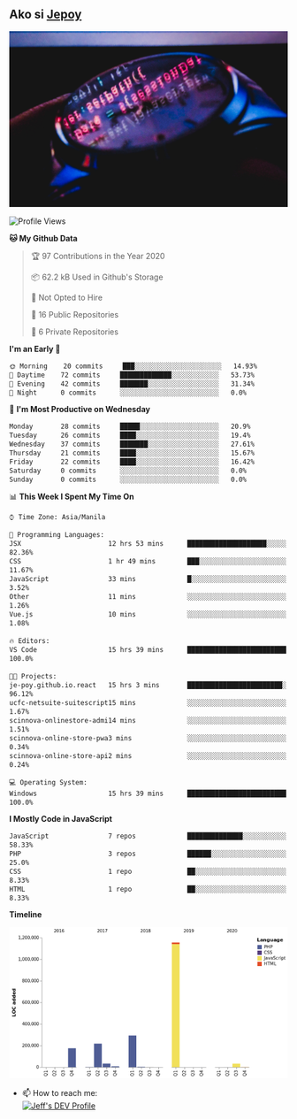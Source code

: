 ## Ako si [Jepoy](https://github.com/je-poy)
![je-poy-cover-img](imgs/cover.jpeg)

<!--START_SECTION:waka-->
![Profile Views](http://img.shields.io/badge/Profile%20Views-73-blue)

**🐱 My Github Data** 

> 🏆 97 Contributions in the Year 2020
 > 
> 📦 62.2 kB Used in Github's Storage 
 > 
> 🚫 Not Opted to Hire
 > 
> 📜 16 Public Repositories
 > 
> 🔑 6 Private Repositories 

**I'm an Early 🐤** 

```text
🌞 Morning    20 commits     ███░░░░░░░░░░░░░░░░░░░░░░   14.93% 
🌆 Daytime    72 commits     █████████████░░░░░░░░░░░░   53.73% 
🌃 Evening    42 commits     ███████░░░░░░░░░░░░░░░░░░   31.34% 
🌙 Night      0 commits      ░░░░░░░░░░░░░░░░░░░░░░░░░   0.0%

```
📅 **I'm Most Productive on Wednesday** 

```text
Monday       28 commits     █████░░░░░░░░░░░░░░░░░░░░   20.9% 
Tuesday      26 commits     ████░░░░░░░░░░░░░░░░░░░░░   19.4% 
Wednesday    37 commits     ███████░░░░░░░░░░░░░░░░░░   27.61% 
Thursday     21 commits     ████░░░░░░░░░░░░░░░░░░░░░   15.67% 
Friday       22 commits     ████░░░░░░░░░░░░░░░░░░░░░   16.42% 
Saturday     0 commits      ░░░░░░░░░░░░░░░░░░░░░░░░░   0.0% 
Sunday       0 commits      ░░░░░░░░░░░░░░░░░░░░░░░░░   0.0%

```


📊 **This Week I Spent My Time On** 

```text
⌚︎ Time Zone: Asia/Manila

💬 Programming Languages: 
JSX                      12 hrs 53 mins      ████████████████████░░░░░   82.36% 
CSS                      1 hr 49 mins        ███░░░░░░░░░░░░░░░░░░░░░░   11.67% 
JavaScript               33 mins             █░░░░░░░░░░░░░░░░░░░░░░░░   3.52% 
Other                    11 mins             ░░░░░░░░░░░░░░░░░░░░░░░░░   1.26% 
Vue.js                   10 mins             ░░░░░░░░░░░░░░░░░░░░░░░░░   1.08%

🔥 Editors: 
VS Code                  15 hrs 39 mins      █████████████████████████   100.0%

🐱‍💻 Projects: 
je-poy.github.io.react   15 hrs 3 mins       ████████████████████████░   96.12% 
ucfc-netsuite-suitescript15 mins             ░░░░░░░░░░░░░░░░░░░░░░░░░   1.67% 
scinnova-onlinestore-admi14 mins             ░░░░░░░░░░░░░░░░░░░░░░░░░   1.51% 
scinnova-online-store-pwa3 mins              ░░░░░░░░░░░░░░░░░░░░░░░░░   0.34% 
scinnova-online-store-api2 mins              ░░░░░░░░░░░░░░░░░░░░░░░░░   0.24%

💻 Operating System: 
Windows                  15 hrs 39 mins      █████████████████████████   100.0%

```

**I Mostly Code in JavaScript** 

```text
JavaScript               7 repos             ██████████████░░░░░░░░░░░   58.33% 
PHP                      3 repos             ██████░░░░░░░░░░░░░░░░░░░   25.0% 
CSS                      1 repo              ██░░░░░░░░░░░░░░░░░░░░░░░   8.33% 
HTML                     1 repo              ██░░░░░░░░░░░░░░░░░░░░░░░   8.33%

```


**Timeline**

![Chart not found](https://github.com/je-poy/je-poy/blob/master/charts/bar_graph.png) 


<!--END_SECTION:waka-->

- 📫 How to reach me: <br />
[<img src="https://d2fltix0v2e0sb.cloudfront.net/dev-badge.svg" width="50" alt="Jeff's DEV Profile" />](https://dev.to/jepoy)
<!--
**je-poy/je-poy** is a ✨ _special_ ✨ repository because its `README.md` (this file) appears on your GitHub profile.

Here are some ideas to get you started:

- 🔭 I’m currently working on ...
- 🌱 I’m currently learning ...
- 👯 I’m looking to collaborate on ...
- 🤔 I’m looking for help with ...
- 💬 Ask me about ...

- 😄 Pronouns: ...
- ⚡ Fun fact: ...
-->
